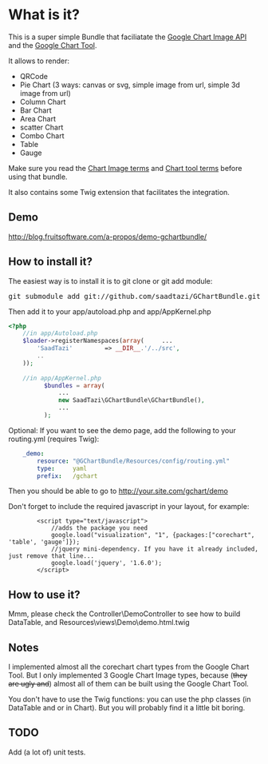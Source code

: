 What is it?
===========
This is a super simple Bundle that faciliatate the [Google Chart Image API](http://code.google.com/apis/chart/image/) and the [Google Chart Tool](http://code.google.com/apis/chart/interactive/docs/index.html).

It allows to render:

  * QRCode 
  * Pie Chart (3 ways: canvas or svg, simple image from url, simple 3d image from url)
  * Column Chart
  * Bar Chart
  * Area Chart
  * scatter Chart
  * Combo Chart
  * Table
  * Gauge

Make sure you read the [Chart Image terms](http://code.google.com/apis/chart/image/terms.html) and [Chart tool terms](http://code.google.com/apis/chart/interactive/terms.html) before using that bundle. 

It also contains some Twig extension that facilitates the integration.

Demo
----

http://blog.fruitsoftware.com/a-propos/demo-gchartbundle/

How to install it?
------------------

The easiest way is to install it is to git clone or git add module:

<pre>git submodule add git://github.com/saadtazi/GChartBundle.git src/Bundle/SaadTazi/GChartBundle</pre>

Then add it to your app/autoload.php and app/AppKernel.php

``` php
<?php
    //in app/Autoload.php
    $loader->registerNamespaces(array(     ...
        'SaadTazi'         => __DIR__.'/../src',
        ..
    ));
  
    //in app/AppKernel.php
          $bundles = array(
              ...
              new SaadTazi\GChartBundle\GChartBundle(),
              ...
          );
```

Optional: If you want to see the demo page, add the following to your routing.yml (requires Twig):

``` yaml
    _demo:
        resource: "@GChartBundle/Resources/config/routing.yml"
        type:     yaml
        prefix:   /gchart
```

Then you should be able to go to http://your.site.com/gchart/demo

Don't forget to include the required javascript in your layout, for example:

```
        <script type="text/javascript">
            //adds the package you need
            google.load("visualization", "1", {packages:["corechart", 'table', 'gauge']});
            //jquery mini-dependency. If you have it already included, just remove that line...
            google.load('jquery', '1.6.0');
        </script> 
```

How to use it?
--------------

Mmm, please check the Controller\DemoController to see how to build DataTable,
and Resources\views\Demo\demo.html.twig

Notes
-----
I implemented almost all the corechart chart types from the Google Chart Tool.
But I only implemented 3 Google Chart Image types, because (<strike>they are ugly and</strike>) almost all of them can be built using the Google Chart Tool.

You don't have to use the Twig functions: you can use the php classes (in DataTable and or in Chart).
But you will probably find it a little bit boring.

TODO
----
Add (a lot of) unit tests. 